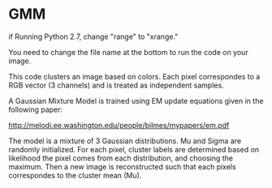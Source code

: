 # GMM

if Running Python 2.7, change "range" to "xrange."

You need to change the file name at the bottom to run the code on your image.

This code clusters an image based on colors. Each pixel correspondes to a RGB vector (3 channels) and is treated as independent samples.

A Gaussian Mixture Model is trained using EM update equations given in the following paper:

http://melodi.ee.washington.edu/people/bilmes/mypapers/em.pdf

The model is a mixture of 3 Gaussian distributions. Mu and Sigma are randomly initialized. For each pixel, cluster labels are determined based on likelihood the pixel comes from each distribution, and choosing the maximum. Then a new image is reconstructed such that each pixels correspondes to the cluster mean (Mu).
